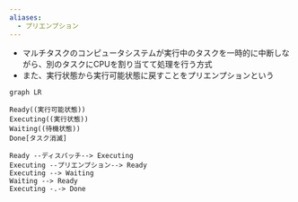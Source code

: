 ```yaml
---
aliases:
  - プリエンプション
---
```

- マルチタスクのコンピュータシステムが実行中のタスクを一時的に中断しながら、別のタスクにCPUを割り当てて処理を行う方式
- また、実行状態から実行可能状態に戻すことをプリエンプションという

```mermaid
graph LR

Ready((実行可能状態))
Executing((実行状態))
Waiting((待機状態))
Done[タスク消滅]

Ready --ディスパッチ--> Executing
Executing --プリエンプション--> Ready
Executing --> Waiting
Waiting --> Ready
Executing -.-> Done
```


